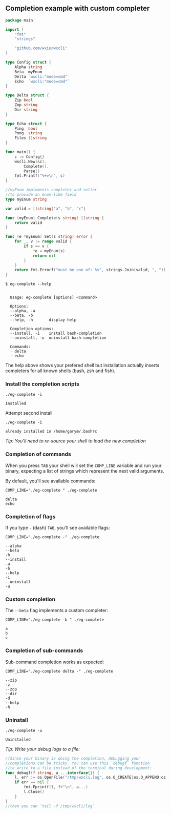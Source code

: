 ## Completion example with custom completer 

<!--tmpl,code=go:cat main.go -->
``` go 
package main

import (
	"fmt"
	"strings"

	"github.com/wxio/wxcli"
)

type Config struct {
	Alpha string
	Beta  myEnum
	Delta `wxcli:"mode=cmd"`
	Echo  `wxcli:"mode=cmd"`
}

type Delta struct {
	Zip bool
	Zop string
	Dir string
}

type Echo struct {
	Ping  bool
	Pong  string
	Files []string
}

func main() {
	c := Config{}
	wxcli.New(&c).
		Complete().
		Parse()
	fmt.Printf("%+v\n", c)
}

//myEnum implements completer and setter
//to provide an enum-like field
type myEnum string

var valid = []string{"a", "b", "c"}

func (myEnum) Complete(s string) []string {
	return valid
}

func (e *myEnum) Set(s string) error {
	for _, v := range valid {
		if s == v {
			*e = myEnum(s)
			return nil
		}
	}
	return fmt.Errorf("must be one of: %v", strings.Join(valid, ", "))
}
```
<!--/tmpl-->


```
$ eg-complete --help
```

<!--tmpl,code=plain:go build -o eg-complete && ./eg-complete --help -->
``` plain 

  Usage: eg-complete [options] <command>

  Options:
  --alpha, -a
  --beta, -b
  --help, -h       display help

  Completion options:
  --install, -i    install bash-completion
  --uninstall, -u  uninstall bash-completion

  Commands:
  · delta
  · echo

```
<!--/tmpl-->

The help above shows your prefered shell but installation actually inserts completers for all known shells (bash, zsh and fish).

### Install the completion scripts
`./eg-complete -i`
<!--tmpl,code=plain:go build -o eg-complete && ./eg-complete -i -->
``` plain 
Installed
```
<!--/tmpl-->

Attempt second install

`./eg-complete -i`
<!--tmpl,code=plain:./eg-complete -i -->
``` plain 
already installed in /home/garym/.bashrc
```
<!--/tmpl-->


*Tip: You'll need to re-source your shell to load the new completion*

### Completion of commands

When you press `TAB` your shell will set the `COMP_LINE` variable and run your binary, expecting a list of strings which represent the next valid arguments.

By default, you'll see available commands:

`COMP_LINE="./eg-complete " ./eg-complete`
<!--tmpl,code=plain:COMP_DEBUG= COMP_LINE="./eg-complete " ./eg-complete -->
``` plain 
delta
echo
```
<!--/tmpl-->

### Completion of flags

If you type `-` (dash) `TAB`, you'll see available flags:

`COMP_LINE="./eg-complete -" ./eg-complete `
<!--tmpl,code=plain:COMP_DEBUG= COMP_LINE="./eg-complete -" ./eg-complete -->
``` plain 
--alpha
--beta
-h
--install
-a
-b
--help
-i
--uninstall
-u
```
<!--/tmpl-->


### Custom completion

The `--beta` flag implements a custom completer:

`COMP_LINE="./eg-complete -b " ./eg-complete `
<!--tmpl,code=plain:COMP_DEBUG= COMP_LINE="./eg-complete -b " ./eg-complete -->
``` plain 
a
b
c
```
<!--/tmpl-->

### Completion of sub-commands

Sub-command completion works as expected:

<!--/tmpl-->
`COMP_LINE="./eg-complete delta -" ./eg-complete`
<!--tmpl,code=plain:COMP_DEBUG= COMP_LINE="./eg-complete delta -" ./eg-complete -->
``` plain 
--zip
-z
--zop
--dir
-d
--help
-h
```
<!--/tmpl-->

### Uninstall
`./eg-complete -u`
<!--tmpl,code=plain:./eg-complete -u && rm eg-complete -->
``` plain 
Uninstalled
```
<!--/tmpl-->


*Tip: Write your debug logs to a file:*

```go
//Since your binary is doing the completion, debugging your
//completions can be tricky. You can use this `debugf` function
//to write to a file instead of the terminal during development:
func debugf(f string, a ...interface{}) {
	l, err := os.OpenFile("/tmp/wxcli.log", os.O_CREATE|os.O_APPEND|os.O_WRONLY, 0600)
	if err == nil {
		fmt.Fprintf(l, f+"\n", a...)
		l.Close()
	}
}
//then you can `tail -f /tmp/wxcli/log`
```